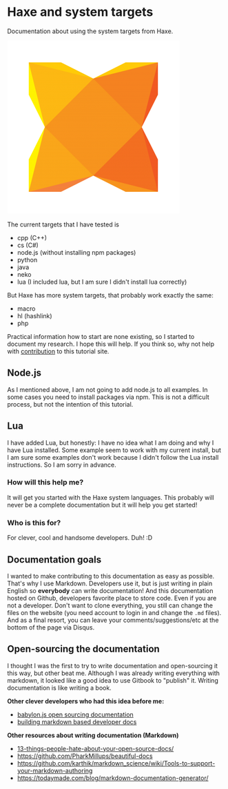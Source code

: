 # Haxe and system targets

Documentation about using the system targets from Haxe.

![](img/haxe_logo.png)

The current targets that I have tested is

- cpp (C++)
- cs (C#)
- node.js (without installing npm packages)
- python
- java
- neko
- lua (I included lua, but I am sure I didn't install lua correctly)

But Haxe has more system targets, that probably work exactly the same:

- macro
- hl (hashlink)
- php

Practical information how to start are none existing, so I started to document my research.
I hope this will help. If you think so, why not help with [contribution](contribute.md) to this tutorial site.


## Node.js

As I mentioned above, I am not going to add node.js to all examples.
In some cases you need to install packages via npm.
This is not a difficult process, but not the intention of this tutorial.

## Lua

I have added Lua, but honestly: I have no idea what I am doing and why I have Lua installed.
Some example seem to work with my current install, but I am sure some examples don't work because I didn't follow the Lua install instructions.
So I am sorry in advance.




### How will this help me?

It will get you started with the Haxe system languages.
This probably will never be a complete documentation but it will help you get started!

### Who is this for?

For clever, cool and handsome developers. Duh! :D

## Documentation goals

I wanted to make contributing to this documentation as easy as possible.
That's why I use Markdown. Developers use it, but is just writing in plain English so **everybody** can write documentation!
And this documentation hosted on Github, developers favorite place to store code.
Even if you are not a developer. Don't want to clone everything, you still can change the files on the website (you need account to login in and change the `.md` files).
And as a final resort, you can leave your comments/suggestions/etc at the bottom of the page via Disqus.


## Open-sourcing the documentation

I thought I was the first to try to write documentation and open-sourcing it this way, but other beat me.
Although I was already writing everything with markdown, it looked like a good idea to use Gitbook to "publish" it. Writing documentation is like writing a book.

**Other clever developers who had this idea before me:**

* [babylon.js open sourcing documentation](https://github.com/BabylonJS/Documentation)
* [building markdown based developer docs](https://medium.com/code-stories/building-markdown-based-developer-docs-87c0317c56f7)


**Other resources about writing documentation (Markdown)**

* [13-things-people-hate-about-your-open-source-docs/](http://blog.smartbear.com/careers/13-things-people-hate-about-your-open-source-docs/)
* <https://github.com/PharkMillups/beautiful-docs>
* <https://github.com/karthik/markdown_science/wiki/Tools-to-support-your-markdown-authoring>
* <https://todaymade.com/blog/markdown-documentation-generator/>
